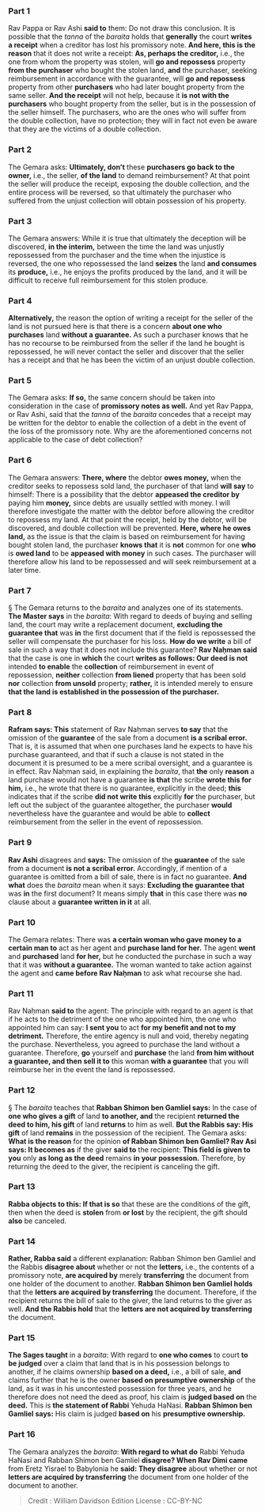 
### Part 1
Rav Pappa or Rav Ashi <b>said to</b> them: Do not draw this conclusion. It is possible that the <i>tanna</i> of the <i>baraita</i> holds that <b>generally</b> the court <b>writes a receipt</b> when a creditor has lost his promissory note. <b>And here, this is the reason</b> that it does not write a receipt: <b>As, perhaps the creditor,</b> i.e., the one from whom the property was stolen, will <b>go and repossess</b> property <b>from the purchaser</b> who bought the stolen land, <b>and</b> the purchaser, seeking reimbursement in accordance with the guarantee, will <b>go and repossess</b> property from other <b>purchasers</b> who had later bought property from the same seller. <b>And the receipt</b> will not help, because it <b>is not with the purchasers</b> who bought property from the seller, but is in the possession of the seller himself. The purchasers, who are the ones who will suffer from the double collection, have no protection; they will in fact not even be aware that they are the victims of a double collection.

### Part 2
The Gemara asks: <b>Ultimately, don’t</b> these <b>purchasers go back to the owner,</b> i.e., the seller, <b>of the land</b> to demand reimbursement? At that point the seller will produce the receipt, exposing the double collection, and the entire process will be reversed, so that ultimately the purchaser who suffered from the unjust collection will obtain possession of his property.

### Part 3
The Gemara answers: While it is true that ultimately the deception will be discovered, <b>in the interim,</b> between the time the land was unjustly repossessed from the purchaser and the time when the injustice is reversed, the one who repossessed the land <b>seizes</b> the land <b>and consumes</b> its <b>produce,</b> i.e., he enjoys the profits produced by the land, and it will be difficult to receive full reimbursement for this stolen produce.

### Part 4
<b>Alternatively,</b> the reason the option of writing a receipt for the seller of the land is not pursued here is that there is a concern <b>about one who purchases</b> land <b>without a guarantee.</b> As such a purchaser knows that he has no recourse to be reimbursed from the seller if the land he bought is repossessed, he will never contact the seller and discover that the seller has a receipt and that he has been the victim of an unjust double collection.

### Part 5
The Gemara asks: <b>If so,</b> the same concern should be taken into consideration in the case of <b>promissory notes as well.</b> And yet Rav Pappa, or Rav Ashi, said that the <i>tanna</i> of the <i>baraita</i> concedes that a receipt may be written for the debtor to enable the collection of a debt in the event of the loss of the promissory note. Why are the aforementioned concerns not applicable to the case of debt collection?

### Part 6
The Gemara answers: <b>There, where</b> the debtor <b>owes money,</b> when the creditor seeks to repossess sold land, the purchaser of that land <b>will say</b> to himself: There is a possibility that the debtor <b>appeased the creditor by</b> paying him <b>money,</b> since debts are usually settled with money. I will therefore investigate the matter with the debtor before allowing the creditor to repossess my land. At that point the receipt, held by the debtor, will be discovered, and double collection will be prevented. <b>Here, where he owes land,</b> as the issue is that the claim is based on reimbursement for having bought stolen land, the purchaser <b>knows that</b> it is <b>not</b> common for one <b>who</b> is <b>owed land</b> to be <b>appeased with money</b> in such cases. The purchaser will therefore allow his land to be repossessed and will seek reimbursement at a later time.

### Part 7
§ The Gemara returns to the <i>baraita</i> and analyzes one of its statements. <b>The Master says</b> in the <i>baraita</i>: With regard to deeds of buying and selling land, the court may write a replacement document, <b>excluding the guarantee that</b> was <b>in</b> the first document that if the field is repossessed the seller will compensate the purchaser for his loss. <b>How do we write</b> a bill of sale in such a way that it does not include this guarantee? <b>Rav Naḥman said</b> that the case is one in <b>which</b> the court <b>writes as follows: Our deed is not</b> intended <b>to enable</b> the <b>collection</b> of reimbursement in event of repossession, <b>neither</b> collection <b>from liened</b> property that has been sold <b>nor</b> collection <b>from unsold</b> property; <b>rather,</b> it is intended merely to ensure <b>that the land is established in the possession of the purchaser.</b>

### Part 8
<b>Rafram says: This</b> statement of Rav Naḥman serves <b>to say</b> that the omission of the <b>guarantee</b> of the sale from a document <b>is a scribal error.</b> That is, it is assumed that when one purchases land he expects to have his purchase guaranteed, and that if such a clause is not stated in the document it is presumed to be a mere scribal oversight, and a guarantee is in effect. Rav Naḥman said, in explaining the <i>baraita</i>, that <b>the</b> only <b>reason</b> a land purchase would not have a guarantee <b>is that</b> the scribe <b>wrote this for him,</b> i.e., he wrote that there is no guarantee, explicitly in the deed; <b>this</b> indicates that if the scribe <b>did not write this</b> explicitly <b>for</b> the purchaser, but left out the subject of the guarantee altogether, the purchaser <b>would</b> nevertheless have the guarantee and would be able to <b>collect</b> reimbursement from the seller in the event of repossession.

### Part 9
<b>Rav Ashi</b> disagrees and <b>says:</b> The omission of the <b>guarantee</b> of the sale from a document <b>is not a scribal error.</b> Accordingly, if mention of a guarantee is omitted from a bill of sale, there is in fact no guarantee. <b>And what</b> does the <i>baraita</i> mean when it says: <b>Excluding the guarantee that</b> was <b>in</b> the first document? It means simply <b>that</b> in this case there was <b>no</b> clause about a <b>guarantee written in it</b> at all.

### Part 10
The Gemara relates: There was <b>a certain woman who gave money to a certain man to</b> act as her agent and <b>purchase land for her.</b> The agent <b>went</b> and <b>purchased</b> land <b>for her,</b> but he conducted the purchase in such a way that it was <b>without a guarantee.</b> The woman wanted to take action against the agent and <b>came before Rav Naḥman</b> to ask what recourse she had.

### Part 11
Rav Naḥman <b>said to</b> the agent: The principle with regard to an agent is that if he acts to the detriment of the one who appointed him, the one who appointed him can say: <b>I sent you</b> to act <b>for my benefit and not to my detriment.</b> Therefore, the entire agency is null and void, thereby negating the purchase. Nevertheless, you agreed to purchase the land without a guarantee. Therefore, <b>go</b> yourself and <b>purchase</b> the land <b>from him without a guarantee, and then sell it to</b> this woman <b>with a guarantee</b> that you will reimburse her in the event the land is repossessed.

### Part 12
§ The <i>baraita</i> teaches that <b>Rabban Shimon ben Gamliel says:</b> In the case of <b>one who gives a gift</b> of land <b>to another, and</b> the recipient <b>returned the deed to him, his gift</b> of land <b>returns</b> to him as well. <b>But the Rabbis say: His gift</b> of land <b>remains</b> in the possession of the recipient. The Gemara asks: <b>What is the reason</b> for the opinion <b>of Rabban Shimon ben Gamliel? Rav Asi says: It becomes as</b> if the giver <b>said to</b> the recipient: <b>This field is given to you</b> only <b>as long as the deed</b> remains <b>in your possession.</b> Therefore, by returning the deed to the giver, the recipient is canceling the gift.

### Part 13
<b>Rabba objects to this: If that is so</b> that these are the conditions of the gift, then when the deed is <b>stolen</b> from <b>or lost</b> by the recipient, the gift should <b>also</b> be canceled.

### Part 14
<b>Rather, Rabba said</b> a different explanation: Rabban Shimon ben Gamliel and the Rabbis <b>disagree about</b> whether or not the <b>letters,</b> i.e., the contents of a promissory note, <b>are acquired by</b> merely <b>transferring</b> the document from one holder of the document to another. <b>Rabban Shimon ben Gamliel holds</b> that the <b>letters are acquired by transferring</b> the document. Therefore, if the recipient returns the bill of sale to the giver, the land returns to the giver as well. <b>And the Rabbis hold</b> that the <b>letters are not acquired by transferring</b> the document.

### Part 15
<b>The Sages taught</b> in a <i>baraita</i>: With regard to <b>one who comes</b> to court <b>to be judged</b> over a claim that land that is in his possession belongs to another, if he claims ownership <b>based on a deed,</b> i.e., a bill of sale, <b>and</b> claims further that he is the owner <b>based on presumptive ownership</b> of the land, as it was in his uncontested possession for three years, and he therefore does not need the deed as proof, his claim is <b>judged based on</b> the <b>deed.</b> This is <b>the statement of Rabbi</b> Yehuda HaNasi. <b>Rabban Shimon ben Gamliel says:</b> His claim is judged <b>based on</b> his <b>presumptive ownership.</b>

### Part 16
The Gemara analyzes the <i>baraita</i>: <b>With regard to what do</b> Rabbi Yehuda HaNasi and Rabban Shimon ben Gamliel <b>disagree? When Rav Dimi came</b> from Eretz Yisrael to Babylonia he <b>said: They disagree</b> about whether or not <b>letters are acquired by transferring</b> the document from one holder of the document to another.

>Credit : William Davidson Edition
>License : CC-BY-NC